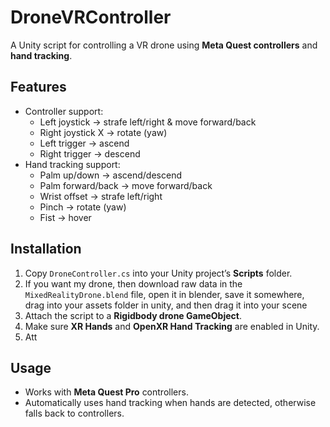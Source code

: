 # DroneVRController

A Unity script for controlling a VR drone using **Meta Quest controllers** and **hand tracking**.

## Features

- Controller support:
  - Left joystick → strafe left/right & move forward/back
  - Right joystick X → rotate (yaw)
  - Left trigger → ascend
  - Right trigger → descend
- Hand tracking support:
  - Palm up/down → ascend/descend
  - Palm forward/back → move forward/back
  - Wrist offset → strafe left/right
  - Pinch → rotate (yaw)
  - Fist → hover

## Installation

1. Copy `DroneController.cs` into your Unity project’s **Scripts** folder.
2. If you want my drone, then download raw data in the `MixedRealityDrone.blend` file, open it in blender, save it somewhere, drag into your assets folder in unity, and then drag it into your scene
3. Attach the script to a **Rigidbody drone GameObject**.
4. Make sure **XR Hands** and **OpenXR Hand Tracking** are enabled in Unity.
5. Att

## Usage

- Works with **Meta Quest Pro** controllers.
- Automatically uses hand tracking when hands are detected, otherwise falls back to controllers.


